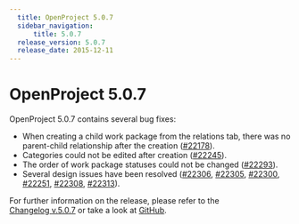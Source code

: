 ```yaml
---
  title: OpenProject 5.0.7
  sidebar_navigation:
      title: 5.0.7
  release_version: 5.0.7
  release_date: 2015-12-11
---
```


# OpenProject 5.0.7

OpenProject 5.0.7 contains several bug fixes:

  - When creating a child work package from the relations tab, there was
    no parent-child relationship after the creation
    ([#22178](https://community.openproject.org/work_packages/22178/activity)).
  - Categories could not be edited after creation
    ([#22245](https://community.openproject.org/work_packages/22245/activity)).
  - The order of work package statuses could not be changed
    ([#22293](https://community.openproject.org/work_packages/22293/activity)).
  - Several design issues have been resolved
    ([#22306](https://community.openproject.org/work_packages/22306/activity),
    [#22305](https://community.openproject.org/work_packages/22305/activity),
    [#22300](https://community.openproject.org/work_packages/22300/activity),
    [#22251](https://community.openproject.org/work_packages/22251/activity),
    [#22308](https://community.openproject.org/work_packages/22308/activity),
    [#22313](https://community.openproject.org/work_packages/22313/activity)).

For further information on the release, please refer to the  
[Changelog v.5.0.7](https://community.openproject.org/versions/785) 
or take a look at
[GitHub](https://github.com/opf/openproject/tree/v5.0.7).


